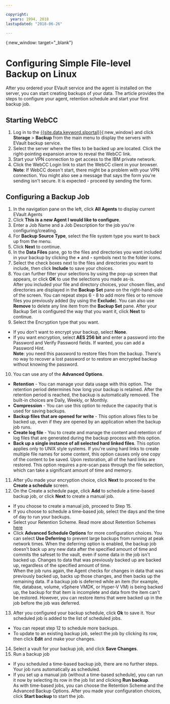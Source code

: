 ```yaml
---

copyright:
  years: 1994, 2018
lastupdated: "2018-06-26"

---
```

{:new_window: target="_blank"}

# Configuring Simple File-level Backup on Linux

After you ordered your EVault service and the agent is installed on the server, you can start creating backups of your data. The article provides the steps to configure your agent, retention schedule and start your first backup job.

## Starting WebCC

1. Log in to the [{{site.data.keyword.slportal}}](https://control.softlayer.com/){:new_window} and click **Storage** > **Backup** from the main menu to display the servers with EVault backup service. 
2. Select the server where the files to be backed up are located. Click the right-pointing expansion arrow to reveal the WebCC link.
3. Start your VPN connection to get access to the IBM private network.
4. Click the WebCC Login link to start the WebCC client in your browser.<br/>
  **Note**: If WebCC doesn't start, there might be a problem with your VPN connection. You might also see a message that says the form you're sending isn't secure. It is expected - proceed by sending the form.
  
## Configuring a Backup Job

1. In the navigation pane on the left, click **All Agents** to display current EVault Agents
2. Click **This is a new Agent I would like to configure**.
3. Enter a Job Name and a Job Description for the job you're configuring/creating.
4. For **Backup Source Type**, select the file system type you want to back up from the menu.
5. Click **Next** to continue. 
6. In the **Data Files** pane, go to the files and directories you want included in your backup by clicking the **+** and **-** symbols next to the folder icons.
7. Select the check boxes next to the files and directories you want to include, then click **Include** to save your choices.
8. You can further filter your selections by using the pop-up screen that appears, or click **OK** to use the selections you made as-is. <br /> After you included your file and directory choices, your chosen files, and directories are displayed in the **Backup Set** pane on the right-hand-side of the screen. You can repeat steps 6 - 8 to add more files or to remove files you previously added (by using the **Exclude**). You can also use **Remove** to delete any line item from the **Backup Set** pane. After your Backup Set is configured the way that you want it, click **Next** to continue.
9. Select the Encryption type that you want. 
  - If you don't want to encrypt your backup, select **None**.
  - If you want encryption, select **AES 256 bit** and enter a password into the Password and Verify Password fields. If wanted, you can add a Password Hint. <br/> **Note**: you need this password to restore files from the backup. There's no way to recover a lost password or to restore an encrypted backup without knowing the password.
10. You can use any of the **Advanced Options**.
  - **Retention** - You can manage your data usage with this option. The retention period determines how long your backup is retained. After the retention period is reached, the backup is automatically removed. The built-in choices are Daily, Weekly, or Monthly.
  - **Compression** - You can use this option to reduce the capacity that is used for saving backups. 
  - **Backup files that are opened for write** - This option allows files to be backed up, even if they are opened by an application when the backup job runs.
  - **Create log file** - You to create and manage the content and retention of log files that are generated during the backup process with this option. 
  - **Back up a single instance of all selected hard linked files**. This option applies only to UNIX style systems. If you're using hard links to create multiple file names for some content, this option causes only one copy of the content to be saved. Upon restoration, all of the hard links are restored. This option requires a pre-scan pass through the file selection, which can take a significant amount of time and memory.
11. After y0u made your encryption choice, click **Next** to proceed to the **Create a schedule** screen.
12. On the Create a schedule page, click **Add** to schedule a time-based backup job, or click **Next** to create a manual job.
  - If you choose to create a manual job, proceed to Step 15.
  - If you choose to schedule a time-based job, select the days and the time of day to run your backups.
  - Select your Retention Scheme. Read more about Retention Schemes [here](evault-backup-faq.html#how-do-the-retention-schemes-work-)
  - Click **Advanced Schedule Options** for more configuration choices. You can select **Use Deferring** to prevent large backups from running at peak network times. When the deferring option is enabled, the backup job doesn't back up any new data after the specified amount of time and commits the safeset to the vault, even if some data in the job isn't backed up. Changes to data that was previously backed up are backed up, regardless of the specified amount of time. <br/> When the job runs again, the Agent checks for changes in data that was previously backed up, backs up those changes, and then backs up the remaining data. If a backup job is deferred while an item (for example, file, database, volume, vSphere VMDK, or Hyper-V VM) is being backed up, the backup for that item is incomplete and data from the item can't be restored. However, you can restore items that were backed up in the job before the job was deferred.
13. After you configured your backup schedule, click **Ok** to save it. Your scheduled job is added to the list of scheduled jobs. 
  - You can repeat step 12 to schedule more backups. 
  - To update to an existing backup job, select the job by clicking its row, then click **Edit** and make your changes.
14. Select a vault for your backup job, and click **Save Changes**.
15. Run a backup job
  - If you scheduled a time-based backup job, there are no further steps. Your job runs automatically as scheduled.
  - If you set up a manual job (without a time-based schedule), you can run it now by selecting its row in the job list and clicking **Run backup**. <br/> As with time-based jobs, you can choose the Retention Scheme and the Advanced Backup Options. After you made your configuration choices, click **Start backup** to start the job.
